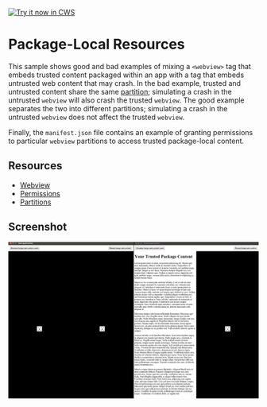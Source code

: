 <a target="_blank" href="https://chrome.google.com/webstore/detail/nfeplfjagjlljomimjealpedhjgamkle">![Try it now in CWS](https://raw.github.com/GoogleChrome/chrome-extensions-samples/master/apps/tryitnowbutton.png "Click here to install this sample from the Chrome Web Store")</a>


# Package-Local Resources

This sample shows good and bad examples of mixing a `<webview>` tag that
embeds trusted content packaged within an app with a tag that embeds
untrusted web content that may crash. In the bad example, trusted and
untrusted content share the same
[partition](https://developer.chrome.com/apps/tags/webview#partition);
simulating a crash in the untrusted `webview` will also crash the trusted
`webview`. The good example separates the two into different partitions;
simulating a crash in the untrusted `webview` does not affect the trusted
`webview`.

Finally, the `manifest.json` file contains an example of granting permissions
to particular `webview` partitions to access trusted package-local content.

## Resources

* [Webview](http://developer.chrome.com/apps/app_external.html#webview)
* [Permissions](http://developer.chrome.com/apps/manifest.html#permissions)
* [Partitions](https://developer.chrome.com/apps/tags/webview#partition)


## Screenshot
![screenshot](/samples/webview-samples/local-resources/assets/screenshot_1280_800.png)
